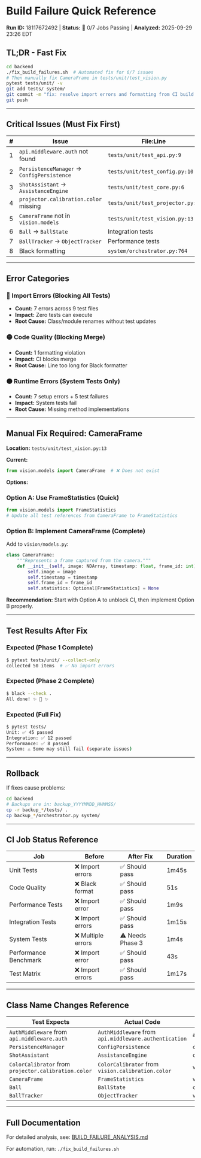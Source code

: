 # Build Failure Quick Reference

**Run ID:** 18117672492 | **Status:** 🔴 0/7 Jobs Passing | **Analyzed:** 2025-09-29 23:26 EDT

## TL;DR - Fast Fix

```bash
cd backend
./fix_build_failures.sh  # Automated fix for 6/7 issues
# Then manually fix CameraFrame in tests/unit/test_vision.py
pytest tests/unit/ -v
git add tests/ system/
git commit -m "fix: resolve import errors and formatting from CI build 18117672492"
git push
```

---

## Critical Issues (Must Fix First)

| # | Issue | File:Line | Fix | Priority |
|---|-------|-----------|-----|----------|
| 1 | `api.middleware.auth` not found | `tests/unit/test_api.py:9` | Change to `authentication` | P0 |
| 2 | `PersistenceManager` → `ConfigPersistence` | `tests/unit/test_config.py:10` | Rename class | P0 |
| 3 | `ShotAssistant` → `AssistanceEngine` | `tests/unit/test_core.py:6` | Rename class | P0 |
| 4 | `projector.calibration.color` missing | `tests/unit/test_projector.py:8` | Use `vision.calibration.color` | P0 |
| 5 | `CameraFrame` not in `vision.models` | `tests/unit/test_vision.py:13` | **MANUAL FIX NEEDED** | P0 |
| 6 | `Ball` → `BallState` | Integration tests | Rename class | P0 |
| 7 | `BallTracker` → `ObjectTracker` | Performance tests | Rename class | P0 |
| 8 | Black formatting | `system/orchestrator.py:764` | Run `black` | P1 |

---

## Error Categories

### 🔴 Import Errors (Blocking All Tests)
- **Count:** 7 errors across 9 test files
- **Impact:** Zero tests can execute
- **Root Cause:** Class/module renames without test updates

### 🟡 Code Quality (Blocking Merge)
- **Count:** 1 formatting violation
- **Impact:** CI blocks merge
- **Root Cause:** Line too long for Black formatter

### 🟠 Runtime Errors (System Tests Only)
- **Count:** 7 setup errors + 5 test failures
- **Impact:** System tests fail
- **Root Cause:** Missing method implementations

---

## Manual Fix Required: CameraFrame

**Location:** `tests/unit/test_vision.py:13`

**Current:**
```python
from vision.models import CameraFrame  # ❌ Does not exist
```

**Options:**

### Option A: Use FrameStatistics (Quick)
```python
from vision.models import FrameStatistics
# Update all test references from CameraFrame to FrameStatistics
```

### Option B: Implement CameraFrame (Complete)
Add to `vision/models.py`:
```python
class CameraFrame:
    """Represents a frame captured from the camera."""
    def __init__(self, image: NDArray, timestamp: float, frame_id: int):
        self.image = image
        self.timestamp = timestamp
        self.frame_id = frame_id
        self.statistics: Optional[FrameStatistics] = None
```

**Recommendation:** Start with Option A to unblock CI, then implement Option B properly.

---

## Test Results After Fix

### Expected (Phase 1 Complete)
```bash
$ pytest tests/unit/ --collect-only
collected 50 items  # ✅ No import errors
```

### Expected (Phase 2 Complete)
```bash
$ black --check .
All done! ✨ 🍰 ✨
```

### Expected (Full Fix)
```bash
$ pytest tests/
Unit: ✅ 45 passed
Integration: ✅ 12 passed
Performance: ✅ 8 passed
System: ⚠️ Some may still fail (separate issues)
```

---

## Rollback

If fixes cause problems:
```bash
cd backend
# Backups are in: backup_YYYYMMDD_HHMMSS/
cp -r backup_*/tests/ .
cp backup_*/orchestrator.py system/
```

---

## CI Job Status Reference

| Job | Before | After Fix | Duration |
|-----|--------|-----------|----------|
| Unit Tests | ❌ Import errors | ✅ Should pass | 1m45s |
| Code Quality | ❌ Black format | ✅ Should pass | 51s |
| Performance Tests | ❌ Import error | ✅ Should pass | 1m9s |
| Integration Tests | ❌ Import errors | ✅ Should pass | 1m15s |
| System Tests | ❌ Multiple errors | ⚠️ Needs Phase 3 | 1m4s |
| Performance Benchmark | ❌ Import error | ✅ Should pass | 43s |
| Test Matrix | ❌ Import errors | ✅ Should pass | 1m17s |

---

## Class Name Changes Reference

| Test Expects | Actual Code | Location |
|--------------|-------------|----------|
| `AuthMiddleware` from `api.middleware.auth` | `AuthMiddleware` from `api.middleware.authentication` | `api/middleware/authentication.py` |
| `PersistenceManager` | `ConfigPersistence` | `config/storage/persistence.py:35` |
| `ShotAssistant` | `AssistanceEngine` | `core/analysis/assistance.py:105` |
| `ColorCalibrator` from `projector.calibration.color` | `ColorCalibrator` from `vision.calibration.color` | `vision/calibration/color.py` |
| `CameraFrame` | `FrameStatistics` | `vision/models.py:196` |
| `Ball` | `BallState` | `core/models.py:130` |
| `BallTracker` | `ObjectTracker` | `vision/tracking/tracker.py:170` |

---

## Full Documentation

For detailed analysis, see: [BUILD_FAILURE_ANALYSIS.md](./BUILD_FAILURE_ANALYSIS.md)

For automation, run: `./fix_build_failures.sh`
